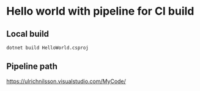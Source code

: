 # Hello world with pipeline for CI build

## Local build

`dotnet build HelloWorld.csproj`

## Pipeline path

<https://ulrichnilsson.visualstudio.com/MyCode/>
